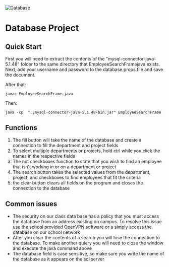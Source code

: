 ![Database](https://github.com/RickyDLong/DBProject2023/assets/33757129/e2d3baa2-783b-4cd7-9901-2d6004af539b)
# Database Project #

## Quick Start ##

First you will need to extract the contents of the "mysql-connector-java-5.1.48" folder to the same directory that EmployeeSearchFramejava exists. Next, add your username and password to the database.props file and save the document.

After that:
```
javac EmployeeSearchFrame.java
```
Then:
```
java -cp  ".;mysql-connector-java-5.1.48-bin.jar" EmployeeSearchFrame
```
  
## Functions ##

1. The fill button will take the name of the database and create a connection to fill the department and project fields
2. To select multiple departments or projects, hold ctrl while you click the names in the respective fields
3. The not checkboxes function to state that you wish to find an employee that isn't working in or on a department or project
4. The search button takes the selected values from the department, project, and checkboxes to find employees that fit the criteria
5. the clear button clears all fields on the program and closes the connection to the database

## Common issues ##

* The security on our class data base has a policy that you must access the database from an address existing on campus. To resolve this issue use the school provided OpenVPN software or a simply access the database on our school network
* After you clear the contents of a search you will lose the connection to the database. To make another quiery you will need to close the window and execute the java command above
* The database field is case sensitive, so make sure you write the name of the database as it appears on the sql server


